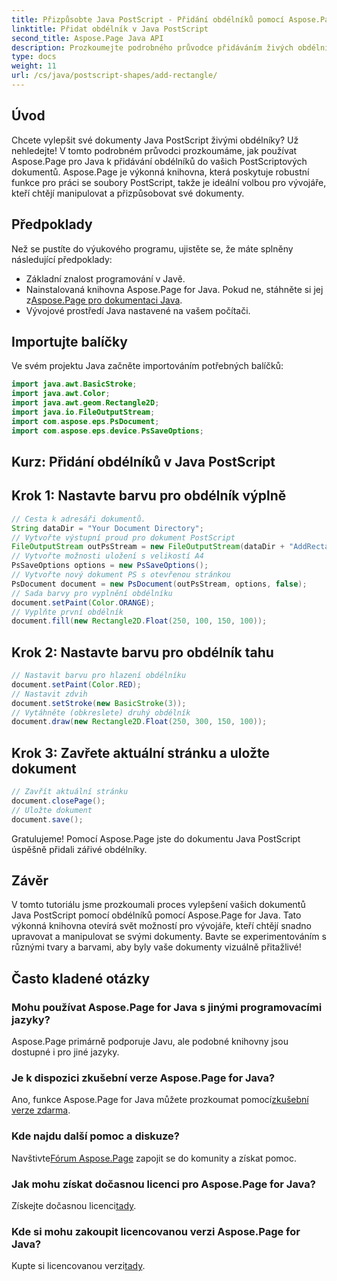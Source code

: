 ```yaml
---
title: Přizpůsobte Java PostScript - Přidání obdélníků pomocí Aspose.Page
linktitle: Přidat obdélník v Java PostScript
second_title: Aspose.Page Java API
description: Prozkoumejte podrobného průvodce přidáváním živých obdélníků do dokumentů Java PostScript pomocí Aspose.Page for Java. Vylepšete přizpůsobení dokumentu bez námahy!
type: docs
weight: 11
url: /cs/java/postscript-shapes/add-rectangle/
---
```

## Úvod
Chcete vylepšit své dokumenty Java PostScript živými obdélníky? Už nehledejte! V tomto podrobném průvodci prozkoumáme, jak používat Aspose.Page pro Java k přidávání obdélníků do vašich PostScriptových dokumentů. Aspose.Page je výkonná knihovna, která poskytuje robustní funkce pro práci se soubory PostScript, takže je ideální volbou pro vývojáře, kteří chtějí manipulovat a přizpůsobovat své dokumenty.
## Předpoklady
Než se pustíte do výukového programu, ujistěte se, že máte splněny následující předpoklady:
- Základní znalost programování v Javě.
-  Nainstalovaná knihovna Aspose.Page for Java. Pokud ne, stáhněte si jej z[Aspose.Page pro dokumentaci Java](https://reference.aspose.com/page/java/).
- Vývojové prostředí Java nastavené na vašem počítači.
## Importujte balíčky
Ve svém projektu Java začněte importováním potřebných balíčků:
```java
import java.awt.BasicStroke;
import java.awt.Color;
import java.awt.geom.Rectangle2D;
import java.io.FileOutputStream;
import com.aspose.eps.PsDocument;
import com.aspose.eps.device.PsSaveOptions;
```
## Kurz: Přidání obdélníků v Java PostScript
## Krok 1: Nastavte barvu pro obdélník výplně
```java
// Cesta k adresáři dokumentů.
String dataDir = "Your Document Directory";
// Vytvořte výstupní proud pro dokument PostScript
FileOutputStream outPsStream = new FileOutputStream(dataDir + "AddRectangle_outPS.ps");
// Vytvořte možnosti uložení s velikostí A4
PsSaveOptions options = new PsSaveOptions();
// Vytvořte nový dokument PS s otevřenou stránkou
PsDocument document = new PsDocument(outPsStream, options, false);
// Sada barvy pro vyplnění obdélníku
document.setPaint(Color.ORANGE);        
// Vyplňte první obdélník
document.fill(new Rectangle2D.Float(250, 100, 150, 100));
```
## Krok 2: Nastavte barvu pro obdélník tahu
```java
// Nastavit barvu pro hlazení obdélníku
document.setPaint(Color.RED);
// Nastavit zdvih
document.setStroke(new BasicStroke(3));
// Vytáhněte (obkreslete) druhý obdélník
document.draw(new Rectangle2D.Float(250, 300, 150, 100));
```
## Krok 3: Zavřete aktuální stránku a uložte dokument
```java
// Zavřít aktuální stránku
document.closePage();
// Uložte dokument
document.save();
```
Gratulujeme! Pomocí Aspose.Page jste do dokumentu Java PostScript úspěšně přidali zářivé obdélníky.
## Závěr
V tomto tutoriálu jsme prozkoumali proces vylepšení vašich dokumentů Java PostScript pomocí obdélníků pomocí Aspose.Page for Java. Tato výkonná knihovna otevírá svět možností pro vývojáře, kteří chtějí snadno upravovat a manipulovat se svými dokumenty.
Bavte se experimentováním s různými tvary a barvami, aby byly vaše dokumenty vizuálně přitažlivé!
## Často kladené otázky

### Mohu používat Aspose.Page for Java s jinými programovacími jazyky?
Aspose.Page primárně podporuje Javu, ale podobné knihovny jsou dostupné i pro jiné jazyky.
### Je k dispozici zkušební verze Aspose.Page for Java?
 Ano, funkce Aspose.Page for Java můžete prozkoumat pomocí[zkušební verze zdarma](https://releases.aspose.com/).
### Kde najdu další pomoc a diskuze?
 Navštivte[Fórum Aspose.Page](https://forum.aspose.com/c/page/39) zapojit se do komunity a získat pomoc.
### Jak mohu získat dočasnou licenci pro Aspose.Page for Java?
 Získejte dočasnou licenci[tady](https://purchase.aspose.com/temporary-license/).
### Kde si mohu zakoupit licencovanou verzi Aspose.Page for Java?
 Kupte si licencovanou verzi[tady](https://purchase.aspose.com/buy).